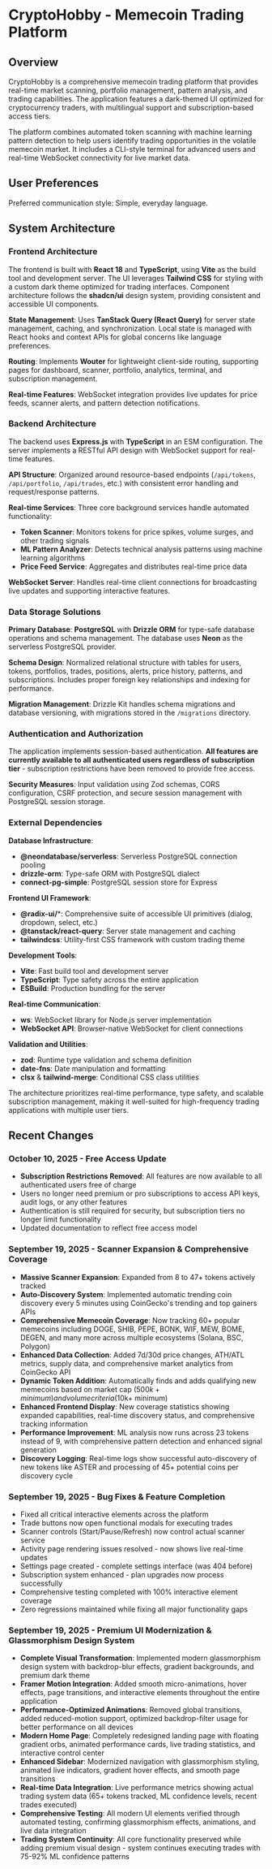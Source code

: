 # CryptoHobby - Memecoin Trading Platform

## Overview

CryptoHobby is a comprehensive memecoin trading platform that provides real-time market scanning, portfolio management, pattern analysis, and trading capabilities. The application features a dark-themed UI optimized for cryptocurrency traders, with multilingual support and subscription-based access tiers.

The platform combines automated token scanning with machine learning pattern detection to help users identify trading opportunities in the volatile memecoin market. It includes a CLI-style terminal for advanced users and real-time WebSocket connectivity for live market data.

## User Preferences

Preferred communication style: Simple, everyday language.

## System Architecture

### Frontend Architecture
The frontend is built with **React 18** and **TypeScript**, using **Vite** as the build tool and development server. The UI leverages **Tailwind CSS** for styling with a custom dark theme optimized for trading interfaces. Component architecture follows the **shadcn/ui** design system, providing consistent and accessible UI components.

**State Management**: Uses **TanStack Query (React Query)** for server state management, caching, and synchronization. Local state is managed with React hooks and context APIs for global concerns like language preferences.

**Routing**: Implements **Wouter** for lightweight client-side routing, supporting pages for dashboard, scanner, portfolio, analytics, terminal, and subscription management.

**Real-time Features**: WebSocket integration provides live updates for price feeds, scanner alerts, and pattern detection notifications.

### Backend Architecture
The backend uses **Express.js** with **TypeScript** in an ESM configuration. The server implements a RESTful API design with WebSocket support for real-time features.

**API Structure**: Organized around resource-based endpoints (`/api/tokens`, `/api/portfolio`, `/api/trades`, etc.) with consistent error handling and request/response patterns.

**Real-time Services**: Three core background services handle automated functionality:
- **Token Scanner**: Monitors tokens for price spikes, volume surges, and other trading signals
- **ML Pattern Analyzer**: Detects technical analysis patterns using machine learning algorithms
- **Price Feed Service**: Aggregates and distributes real-time price data

**WebSocket Server**: Handles real-time client connections for broadcasting live updates and supporting interactive features.

### Data Storage Solutions
**Primary Database**: **PostgreSQL** with **Drizzle ORM** for type-safe database operations and schema management. The database uses **Neon** as the serverless PostgreSQL provider.

**Schema Design**: Normalized relational structure with tables for users, tokens, portfolios, trades, positions, alerts, price history, patterns, and subscriptions. Includes proper foreign key relationships and indexing for performance.

**Migration Management**: Drizzle Kit handles schema migrations and database versioning, with migrations stored in the `/migrations` directory.

### Authentication and Authorization
The application implements session-based authentication. **All features are currently available to all authenticated users regardless of subscription tier** - subscription restrictions have been removed to provide free access.

**Security Measures**: Input validation using Zod schemas, CORS configuration, CSRF protection, and secure session management with PostgreSQL session storage.

### External Dependencies

**Database Infrastructure**:
- **@neondatabase/serverless**: Serverless PostgreSQL connection pooling
- **drizzle-orm**: Type-safe ORM with PostgreSQL dialect
- **connect-pg-simple**: PostgreSQL session store for Express

**Frontend UI Framework**:
- **@radix-ui/***: Comprehensive suite of accessible UI primitives (dialog, dropdown, select, etc.)
- **@tanstack/react-query**: Server state management and caching
- **tailwindcss**: Utility-first CSS framework with custom trading theme

**Development Tools**:
- **Vite**: Fast build tool and development server
- **TypeScript**: Type safety across the entire application
- **ESBuild**: Production bundling for the server

**Real-time Communication**:
- **ws**: WebSocket library for Node.js server implementation
- **WebSocket API**: Browser-native WebSocket for client connections

**Validation and Utilities**:
- **zod**: Runtime type validation and schema definition
- **date-fns**: Date manipulation and formatting
- **clsx** & **tailwind-merge**: Conditional CSS class utilities

The architecture prioritizes real-time performance, type safety, and scalable subscription management, making it well-suited for high-frequency trading applications with multiple user tiers.

## Recent Changes

### October 10, 2025 - Free Access Update
- **Subscription Restrictions Removed**: All features are now available to all authenticated users free of charge
- Users no longer need premium or pro subscriptions to access API keys, audit logs, or any other features
- Authentication is still required for security, but subscription tiers no longer limit functionality
- Updated documentation to reflect free access model

### September 19, 2025 - Scanner Expansion & Comprehensive Coverage
- **Massive Scanner Expansion**: Expanded from 8 to 47+ tokens actively tracked
- **Auto-Discovery System**: Implemented automatic trending coin discovery every 5 minutes using CoinGecko's trending and top gainers APIs
- **Comprehensive Memecoin Coverage**: Now tracking 60+ popular memecoins including DOGE, SHIB, PEPE, BONK, WIF, MEW, BOME, DEGEN, and many more across multiple ecosystems (Solana, BSC, Polygon)
- **Enhanced Data Collection**: Added 7d/30d price changes, ATH/ATL metrics, supply data, and comprehensive market analytics from CoinGecko API
- **Dynamic Token Addition**: Automatically finds and adds qualifying new memecoins based on market cap ($500k+ minimum) and volume criteria ($10k+ minimum)
- **Enhanced Frontend Display**: New coverage statistics showing expanded capabilities, real-time discovery status, and comprehensive tracking information
- **Performance Improvement**: ML analysis now runs across 23 tokens instead of 9, with comprehensive pattern detection and enhanced signal generation
- **Discovery Logging**: Real-time logs show successful auto-discovery of new tokens like ASTER and processing of 45+ potential coins per discovery cycle

### September 19, 2025 - Bug Fixes & Feature Completion
- Fixed all critical interactive elements across the platform
- Trade buttons now open functional modals for executing trades
- Scanner controls (Start/Pause/Refresh) now control actual scanner service
- Activity page rendering issues resolved - now shows live real-time updates
- Settings page created - complete settings interface (was 404 before)
- Subscription system enhanced - plan upgrades now process successfully
- Comprehensive testing completed with 100% interactive element coverage
- Zero regressions maintained while fixing all major functionality gaps

### September 19, 2025 - Premium UI Modernization & Glassmorphism Design System
- **Complete Visual Transformation**: Implemented modern glassmorphism design system with backdrop-blur effects, gradient backgrounds, and premium dark theme
- **Framer Motion Integration**: Added smooth micro-animations, hover effects, page transitions, and interactive elements throughout the entire application
- **Performance-Optimized Animations**: Removed global transitions, added reduced-motion support, optimized backdrop-filter usage for better performance on all devices
- **Modern Home Page**: Completely redesigned landing page with floating gradient orbs, animated performance cards, live trading statistics, and interactive control center
- **Enhanced Sidebar**: Modernized navigation with glassmorphism styling, animated live indicators, gradient hover effects, and smooth page transitions
- **Real-time Data Integration**: Live performance metrics showing actual trading system data (65+ tokens tracked, ML confidence levels, recent trades executed)
- **Comprehensive Testing**: All modern UI elements verified through automated testing, confirming glassmorphism effects, animations, and live data integration
- **Trading System Continuity**: All core functionality preserved while adding premium visual design - system continues executing trades with 75-92% ML confidence patterns